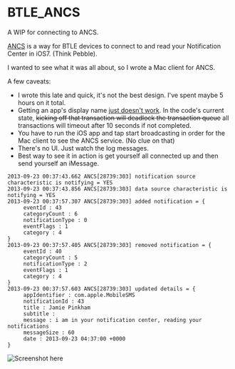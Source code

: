 BTLE_ANCS
=========

A WIP for connecting to ANCS.

[ANCS](https://developer.apple.com/library/ios/documentation/CoreBluetooth/Reference/AppleNotificationCenterServiceSpecification/Introduction/Introduction.html#//apple_ref/doc/uid/TP40013460-CH2-SW1) is a way for BTLE devices to connect to and read your Notification Center in iOS7. (Think Pebble).

I wanted to see what it was all about, so I wrote a Mac client for ANCS.

A few caveats:
* I wrote this late and quick, it's not the best design. I've spent maybe 5 hours on it total.
* Getting an app's display name [just doesn't work](https://devforums.apple.com/message/876984#876984). In the code's current state, ~~kicking off that transaction will deadlock the transaction queue~~ all transactions will timeout after 10 seconds if not completed.
* You have to run the iOS app and tap start broadcasting in order for the Mac client to see the ANCS service. (No clue on that)
* There's no UI. Just watch the log messages.
* Best way to see it in action is get yourself all connected up and then send yourself an iMessage.

```
2013-09-23 00:37:43.662 ANCS[28739:303] notification source characteristic is notifying = YES
2013-09-23 00:37:43.856 ANCS[28739:303] data source characteristic is notifying = YES
2013-09-23 00:37:57.307 ANCS[28739:303] added notification = {
	 eventId : 43
	 categoryCount : 6
	 notificationType : 0
	 eventFlags : 1
	 category : 4
}
2013-09-23 00:37:57.405 ANCS[28739:303] removed notification = {
	 eventId : 40
	 categoryCount : 5
	 notificationType : 2
	 eventFlags : 1
	 category : 4
}
2013-09-23 00:37:57.603 ANCS[28739:303] updated details = {
	 appIdentifier : com.apple.MobileSMS
	 notificationId : 43
	 title : Jamie Pinkham
	 subtitle : 
	 message : i am in your notification center, reading your notifications
	 messageSize : 60
	 date : 2013-09-23 04:37:00 +0000
}
```
![Screenshot here](http://d.pr/i/oYUD+ "Screenshot")
